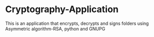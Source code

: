 # Cryptography-Application
This is an application that encrypts, decrypts and signs folders using Asymmetric algorithm-RSA, python and GNUPG
